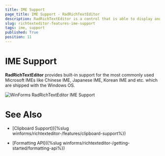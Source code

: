 ```yaml
---
title: IME Support
page_title: IME Support - RadRichTextEditor
description: RadRichTextEditor is a control that is able to display and edit rich-text content including formatted text arranged in pages, paragraphs, spans (runs), tables, etc. 
slug: richtexteditor-features-ime-support
tags: ime, support
published: True
position: 11
---
```


# IME Support

__RadRichTextEditor__ provides built-in support for the most commonly used Microsoft IMEs like Chinese IME, Japanese IME, Korean IME and etc. which are shipped with the Windows OS. 

![WinForms RadRichTextEditor IME Support](images/richtexteditor-ime-support001.png)


# See Also
 * [Clipboard Support]({%slug winforms/richtexteditor-/features/clipboard-support%})

 * [Formatting API]({%slug winforms/richtexteditor-/getting-started/formatting-api%})
